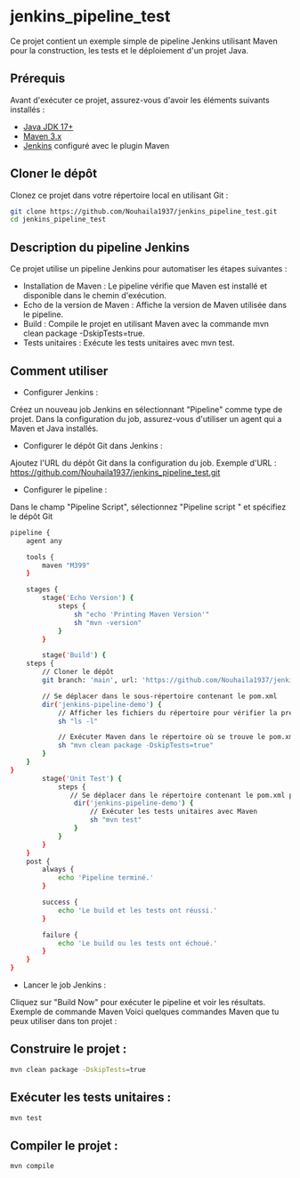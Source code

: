# jenkins_pipeline_test

Ce projet contient un exemple simple de pipeline Jenkins utilisant Maven pour la construction, les tests et le déploiement d'un projet Java.

## Prérequis

Avant d'exécuter ce projet, assurez-vous d'avoir les éléments suivants installés :

- [Java JDK 17+](https://openjdk.java.net/)
- [Maven 3.x](https://maven.apache.org/)
- [Jenkins](https://www.jenkins.io/) configuré avec le plugin Maven

## Cloner le dépôt

Clonez ce projet dans votre répertoire local en utilisant Git :

```bash
git clone https://github.com/Nouhaila1937/jenkins_pipeline_test.git
cd jenkins_pipeline_test
```
## Description du pipeline Jenkins
Ce projet utilise un pipeline Jenkins pour automatiser les étapes suivantes :

-  Installation de Maven : Le pipeline vérifie que Maven est installé et disponible dans le chemin d'exécution.
-   Echo de la version de Maven : Affiche la version de Maven utilisée dans le pipeline.
-   Build : Compile le projet en utilisant Maven avec la commande mvn clean package -DskipTests=true.
-  Tests unitaires : Exécute les tests unitaires avec mvn test.

## Comment utiliser
-   Configurer Jenkins :

Créez un nouveau job Jenkins en sélectionnant "Pipeline" comme type de projet.
Dans la configuration du job, assurez-vous d'utiliser un agent qui a Maven et Java installés.
-   Configurer le dépôt Git dans Jenkins :

Ajoutez l'URL du dépôt Git dans la configuration du job.
Exemple d'URL : https://github.com/Nouhaila1937/jenkins_pipeline_test.git
-  Configurer le pipeline :

Dans le champ "Pipeline Script", sélectionnez "Pipeline script " et spécifiez le dépôt Git 
```bash
pipeline {
    agent any

    tools {
        maven "M399"
    }

    stages {
        stage('Echo Version') {
            steps {
                sh "echo 'Printing Maven Version'"
                sh "mvn -version"
            }
        }

        stage('Build') {
    steps {
        // Cloner le dépôt
        git branch: 'main', url: 'https://github.com/Nouhaila1937/jenkins_pipeline_test'

        // Se déplacer dans le sous-répertoire contenant le pom.xml
        dir('jenkins-pipeline-demo') {
            // Afficher les fichiers du répertoire pour vérifier la présence du pom.xml
            sh "ls -l"

            // Exécuter Maven dans le répertoire où se trouve le pom.xml
            sh "mvn clean package -DskipTests=true"
        }
    }
}
        stage('Unit Test') {
            steps {
               // Se déplacer dans le répertoire contenant le pom.xml pour exécuter les tests
                dir('jenkins-pipeline-demo') {
                    // Exécuter les tests unitaires avec Maven
                    sh "mvn test"
                }
            }
        }
    }
    post {
        always {
            echo 'Pipeline terminé.'
        }

        success {
            echo 'Le build et les tests ont réussi.'
        }

        failure {
            echo 'Le build ou les tests ont échoué.'
        }
    }
}
```
-  Lancer le job Jenkins :

Cliquez sur "Build Now" pour exécuter le pipeline et voir les résultats.
Exemple de commande Maven
Voici quelques commandes Maven que tu peux utiliser dans ton projet :

## Construire le projet :
```bash
mvn clean package -DskipTests=true
```
## Exécuter les tests unitaires :
```bash
mvn test
```
## Compiler le projet :
```bash
mvn compile
```
